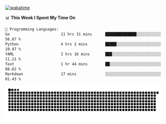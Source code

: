 [![wakatime](https://wakatime.com/badge/user/384f91c6-4eee-411f-8f3b-1b691f58a544.svg)](https://wakatime.com/@384f91c6-4eee-411f-8f3b-1b691f58a544)

<!--START_SECTION:waka-->
📊 **This Week I Spent My Time On** 

```text
💬 Programming Languages: 
Go                       11 hrs 31 mins      ██████████████░░░░░░░░░░░   56.87 % 
Python                   4 hrs 2 mins        █████░░░░░░░░░░░░░░░░░░░░   19.97 % 
YAML                     2 hrs 16 mins       ███░░░░░░░░░░░░░░░░░░░░░░   11.21 % 
Text                     1 hr 44 mins        ██░░░░░░░░░░░░░░░░░░░░░░░   08.62 % 
Markdown                 17 mins             ░░░░░░░░░░░░░░░░░░░░░░░░░   01.43 % 
```


<!--END_SECTION:waka-->

<picture>
  <source media="(prefers-color-scheme: dark)" srcset="https://raw.githubusercontent.com/fuwx295/fuwx295/output/github-contribution-grid-snake-dark.svg">
  <source media="(prefers-color-scheme: light)" srcset="https://raw.githubusercontent.com/fuwx295/fuwx295/output/github-contribution-grid-snake.svg">
  <img alt="github contribution grid snake animation" src="https://raw.githubusercontent.com/fuwx295/fuwx295/output/github-contribution-grid-snake.svg">
</picture>
